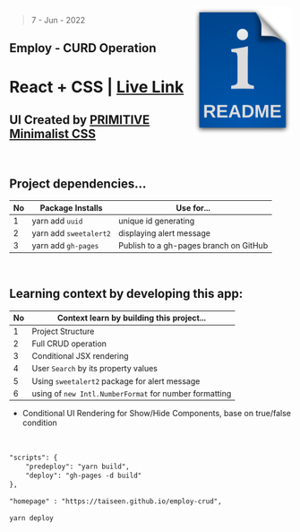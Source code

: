 <img src="./public/readme.png" style='width:175px' align="right" />

> 7 - Jun - 2022

## Employ - CURD Operation


# React + CSS | [Live Link][link]
[link]: https://taiseen.github.io/employ-crud


## UI Created by [PRIMITIVE Minimalist CSS][css]
[css]: https://taniarascia.github.io/primitive


<br />


## Project dependencies...
|No| Package Installs        | Use for...                |
|--|-------------------------|---------------------------|
| 1| yarn add `uuid`         | unique id generating      |
| 2| yarn add `sweetalert2`  | displaying alert message  |
| 3| yarn add `gh-pages`     | Publish to a gh-pages branch on GitHub |


<br />


## Learning context by developing this app:
|No| Context learn by building this project...      | 
|--|------------------------------------------------|
| 1| Project Structure                              | 
| 2| Full CRUD operation                            | 
| 3| Conditional JSX rendering                      | 
| 4| User `Search` by its property values           | 
| 5| Using `sweetalert2` package for alert message  | 
| 6| using of `new Intl.NumberFormat` for number formatting | 


* Conditional UI Rendering for Show/Hide Components, base on true/false condition


<br />


```
"scripts": {
    "predeploy": "yarn build",
    "deploy": "gh-pages -d build"
},
```


```
"homepage" : "https://taiseen.github.io/employ-crud",
```


```
yarn deploy
```